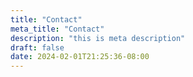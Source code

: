 ```yaml
---
title: "Contact"
meta_title: "Contact"
description: "this is meta description"
draft: false
date: 2024-02-01T21:25:36-08:00
---
```

